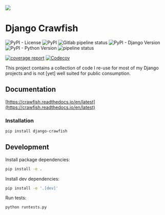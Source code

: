 ![](https://res.cloudinary.com/dmuligbfy/image/upload/c_scale,r_25,w_150/Crawfish/crawfish.png)

# Django Crawfish
![PyPI - License](https://img.shields.io/pypi/l/django-crawfish)
![PyPI](https://img.shields.io/pypi/v/django-crawfish)
![Gitlab pipeline status](https://img.shields.io/gitlab/pipeline/crawfordleeds/crawfish)
![PyPI - Django Version](https://img.shields.io/pypi/djversions/django-crawfish)
![PyPI - Python Version](https://img.shields.io/pypi/pyversions/django-crawfish)
![pipeline status](https://gitlab.com/crawfordleeds/crawfish/badges/master/pipeline.svg)

[![coverage report](https://gitlab.com/crawfordleeds/crawfish/badges/master/coverage.svg)](https://gitlab.com/crawfordleeds/crawfish/-/commits/master)
[![Codecov](https://img.shields.io/codecov/c/gl/crawfordleeds/crawfish?label=Codecov%20Coverage)](https://codecov.io/gl/crawfordleeds/crawfish/)

This project contains a collection of code I re-use for most of my Django projects and is not [yet] well suited
for public consumption.

## Documentation

[https://crawfish.readthedocs.io/en/latest](https://crawfish.readthedocs.io/en/latest)

### Installation

```bash
pip install django-crawfish
```

## Development

Install package dependencies:

```bash
pip install -e .
```

Install dev dependencies:

```bash
pip install -e '.[dev]'
```

Run tests:

```bash
python runtests.py

```
